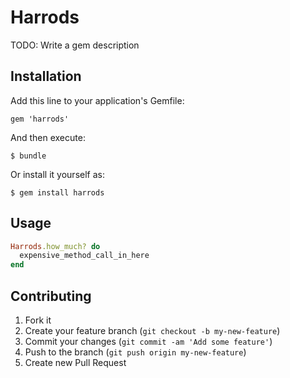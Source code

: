 # Harrods

TODO: Write a gem description

## Installation

Add this line to your application's Gemfile:

    gem 'harrods'

And then execute:

    $ bundle

Or install it yourself as:

    $ gem install harrods

## Usage

```ruby
Harrods.how_much? do
  expensive_method_call_in_here
end
```

## Contributing

1. Fork it
2. Create your feature branch (`git checkout -b my-new-feature`)
3. Commit your changes (`git commit -am 'Add some feature'`)
4. Push to the branch (`git push origin my-new-feature`)
5. Create new Pull Request
